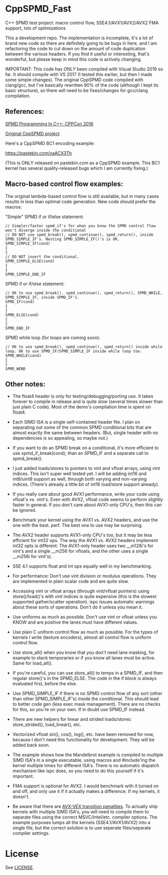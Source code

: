 # CppSPMD_Fast
C++ SPMD test project: macro control flow, SSE4.1/AVX1/AVX2/AVX2 FMA support, lots of optimizations

This a development repo. The implementation is incomplete, it's a lot of brand new code so there are definitely going to be bugs in here, and I am refactoring the code to cut down on the amount of code duplication between the various headers. If you find it useful or interesting, that's wonderful, but please keep in mind this code is actively changing.

IMPORTANT: This code has *ONLY* been compiled with Visual Studio 2019 so far. It should compile with VS 2017 (I tested this earlier, but then I made some simple changes). The original CppSPMD code compiled with clang/gcc, but I've basically rewritten 90% of the code (although I kept its basic structure), so there will need to be fixes/changes for gcc/clang compilation.

References:
-----------

[SPMD Programming In C++: CPPCon 2016](https://github.com/CppCon/CppCon2016/blob/master/Presentations/SPMD%20Programming%20Using%20C%2B%2B%20and%20ISPC/SPMD%20Programming%20Using%20C%2B%2B%20and%20ISPC%20-%20Nicolas%20Guillemot%20-%20CppCon%202016.pdf)

[Original CppSPMD project](https://github.com/nlguillemot/CppSPMD)

Here's a CppSPMD BC1 encoding example:

https://pastebin.com/xaACX3Th

(This is ONLY released on pastebin.com as a CppSPMD example. This BC1 kernel has several quality-released bugs which I am currently fixing.)

Macro-based control flow examples:
----------------------------------

The original lambda-based control flow is still available, but in many cases results in less than optimal code generation. New code should prefer the macros:

"Simple" SPMD if or if/else statement:

```
// Simpler/faster spmd_if's for when you know the SPMD control flow won't diverge inside the conditional
// DO NOT use spmd_break(), spmd_continue(), spmd_return(), inside SPMD_SIMPLE_IF's. Nesting SPMD_SIMPLE_IF()'s is OK.
SPMD_SIMPLE_IF(cond)
{
}
// DO NOT invert the conditional.
SPMD_SIMPLE_ELSE(cond)
{
}
SPMD_SIMPLE_END_IF
```

SPMD if or if/else statement:

```
// OK to use spmd_break(), spmd_continue(), spmd_return(), SPMD_WHILE, SPMD_SIMPLE_IF, inside SPMD_IF's.
SPMD_IF(cond)
{
}
SPMD_ELSE(cond)
{
}
SPMD_END_IF
```

SPMD while loop (for loops are coming soon):

```
// OK to use spmd_break(), spmd_continue(), spmd_return() inside while loop. OK to use SPMD_IF/SPMD_SIMPLE_IF inside while loop too.
SPMD_WHILE(cond)
{
}
SPMD_WEND
```

Other notes:
------------

- The float4 header is only for testing/debugging/porting use. It takes forever to compile in release and is quite slow (several times slower than just plain C code). Most of the demo's compilation time is spent on float4.

- Each SIMD ISA is a single self-contained header file. I plan on separating out some of the common SPMD conditional bits that are almost exactly the same between headers. (But, single header with no dependencies is so appealing, so maybe not.)

- If you want to do an SPMD break on a conditional, it's more efficient to use spmd_if_break(cond); than an SPMD_IF and a separate call to spmd_break().

- I just added loads/stores to pointers to vint and vfloat arrays, using vint indices. This isn't super well tested yet. I will be adding int16 and int8/uint8 support as well, through both varying and non-varying indices. (There's already a little bit of int16 load/store support already).

- If you really care about good AVX1 performance, write your code using vfloat's vs. vint's. Even with AVX2, vfloat code seems to perform slightly faster in general. If you don't care about AVX1-only CPU's, then this can be ignored.

- Benchmark your kernel using the AVX1 vs. AVX2 headers, and use the one with the best. perf. The best one to use may be surprising. 

- The AVX2 header supports AVX1-only CPU's too, but it may be less efficient for int32 ops. The way the AVX1 vs. AVX2 headers implement int32 opts is different: The AVX1-only header uses two __m128i's for vint's and a single __m256 for vfloats, and the other uses a single __m256i for vint's).

- SSE 4.1 supports float and int ops equally well in my benchmarking.

- For performance: Don't use vint division or modulus operations. They are implemented in plain scalar code and are quite slow.

- Accessing vint or vfloat arrays (through vint/vfloat pointers) using store()/load()'s with *vint* indices is quite expensive (this is the slowest supported gather/scatter operation). ispc issues automatic warnings about these sorts of operations. Don't do it unless you mean it. 

- Use uniforms as much as possible. Don't use vint or vfloat unless you KNOW and are positive the lanes must have different values. 

- Use plain C uniform control flow as much as possible. For the types of kernels I write (texture encoders), almost all control flow is uniform control flow.

- Use store_all() when you know that you don't need lane masking, for example to stack temporaries or if you know all lanes must be active. Same for load_all().

- If you're careful, you can use store_all() to temps in a SPMD_IF, and then regular store()'s in the SPMD_ELSE. The code in the if block is always evaluated first, before the else.

- Use SPMD_SIMPLE_IF if there is no SPMD control flow of any sort (other than other SPMD_SIMPLE_IF's) inside the conditional. This should lead to better code gen (less exec mask management). There are no checks for this, so you're on your own. If in doubt use SPMD_IF instead.

- There are new helpers for linear and strided loads/stores: store_strided(), load_linear(), etc.

- Vectorized vfloat sin(), cos(), log(), etc. have been removed for now, because I don't need this functionality for development. They will be added back soon.

- The example shows how the Mandelbrot example is compiled to multiple SIMD ISA's in a single executable, using macros and #include'ing the kernel multiple times for different ISA's. There is no automatic dispatch mechanism like ispc does, so you need to do this yourself if it's important. 

- FMA support is optional for AVX2. I would benchmark with it turned on and off, and only use it if it actually makes a difference. If my kernels, it doesn't.

- Be aware that there are [AVX-VEX transition penalities](https://software.intel.com/sites/default/files/m/d/4/1/d/8/11MC12_Avoiding_2BAVX-SSE_2BTransition_2BPenalties_2Brh_2Bfinal.pdf). To actually ship kernels with multiple SIMD ISA's, you will need to compile them to separate files using the correct MSVC/Intel/etc. compiler options. The example purposes lumps all the kernels (SSE4.1/AVX1/AVX2) into a single file, but the correct solution is to use seperate files/separate compiler settings.

License
=======

See [LICENSE](https://github.com/richgel999/CppSPMD_Fast/blob/master/LICENSE).
